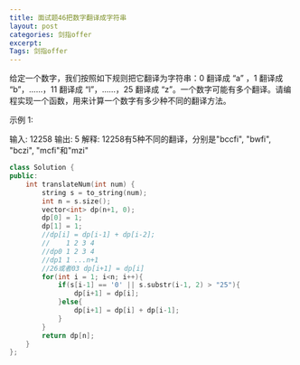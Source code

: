 ```yaml
---
title: 面试题46把数字翻译成字符串
layout: post
categories: 剑指offer
excerpt: 
Tags: 剑指offer
---
```


给定一个数字，我们按照如下规则把它翻译为字符串：0 翻译成 “a” ，1 翻译成 “b”，……，11 翻译成 “l”，……，25 翻译成 “z”。一个数字可能有多个翻译。请编程实现一个函数，用来计算一个数字有多少种不同的翻译方法。

示例 1:

输入: 12258
输出: 5
解释: 12258有5种不同的翻译，分别是"bccfi", "bwfi", "bczi", "mcfi"和"mzi"

```c++
class Solution {
public:
    int translateNum(int num) {
        string s = to_string(num);
        int n = s.size();
        vector<int> dp(n+1, 0);
        dp[0] = 1;
        dp[1] = 1;
        //dp[i] = dp[i-1] + dp[i-2];
        //    1 2 3 4
        //dp0 1 2 3 4
        //dp1 1 ...n+1
        //26或者03 dp[i+1] = dp[i]
        for(int i = 1; i<n; i++){
            if(s[i-1] == '0' || s.substr(i-1, 2) > "25"){
                dp[i+1] = dp[i];
            }else{
                dp[i+1] = dp[i] + dp[i-1];
            }
        }
        return dp[n];
    }
};
```


